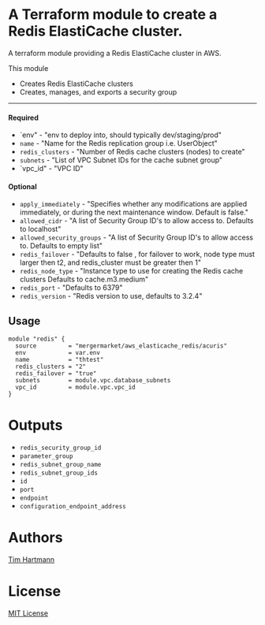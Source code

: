 A Terraform module to create a Redis ElastiCache cluster.
===========

A terraform module providing a Redis ElastiCache cluster in AWS.

This module

- Creates Redis ElastiCache clusters
- Creates, manages, and exports a security group

----------------------
#### Required
- `env" - "env to deploy into, should typically dev/staging/prod"
- `name` - "Name for the Redis replication group i.e. UserObject"
- `redis_clusters` - "Number of Redis cache clusters (nodes) to create"
- `subnets` - "List of VPC Subnet IDs for the cache subnet group"
- `vpc_id"  - "VPC ID"


#### Optional

- `apply_immediately` - "Specifies whether any modifications are applied immediately, or during the next maintenance window. Default is false."
- `allowed_cidr` - "A list of Security Group ID's to allow access to. Defaults to localhost"
- `allowed_security_groups` - "A list of Security Group ID's to allow access to. Defaults to empty list"
- `redis_failover` - "Defaults to false , for failover to work, node type must larger then t2, and redis_cluster must be greater then 1"
- `redis_node_type` - "Instance type to use for creating the Redis cache clusters Defaults to cache.m3.medium"
- `redis_port` - "Defaults to 6379"
- `redis_version` - "Redis version to use, defaults to 3.2.4"

Usage
-----

```hcl
module "redis" {
  source         = "mergermarket/aws_elasticache_redis/acuris"
  env            = var.env
  name           = "thtest"
  redis_clusters = "2"
  redis_failover = "true"
  subnets        = module.vpc.database_subnets
  vpc_id         = module.vpc.vpc_id
}
```

Outputs
=======

- `redis_security_group_id`
- `parameter_group`
- `redis_subnet_group_name`
- `redis_subnet_group_ids`
- `id`
- `port`
- `endpoint`
- `configuration_endpoint_address`


Authors
=======

[Tim Hartmann](https://github.com/tfhartmann)

License
=======

[MIT License](LICENSE)
